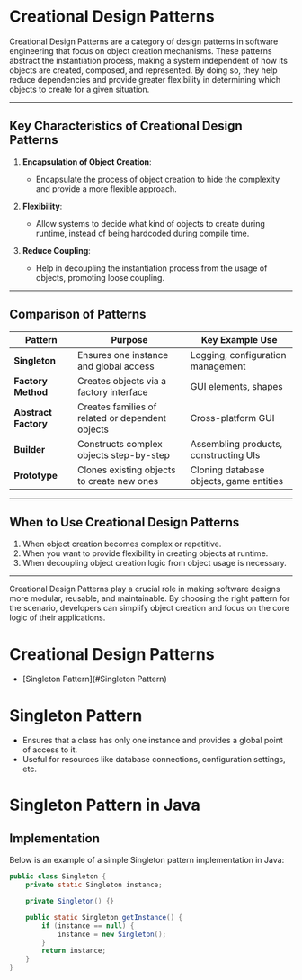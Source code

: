 # Creational Design Patterns

Creational Design Patterns are a category of design patterns in software engineering that focus on object creation mechanisms. These patterns abstract the instantiation process, making a system independent of how its objects are created, composed, and represented. By doing so, they help reduce dependencies and provide greater flexibility in determining which objects to create for a given situation.

---

## Key Characteristics of Creational Design Patterns

1. **Encapsulation of Object Creation**:
   - Encapsulate the process of object creation to hide the complexity and provide a more flexible approach.

2. **Flexibility**:
   - Allow systems to decide what kind of objects to create during runtime, instead of being hardcoded during compile time.

3. **Reduce Coupling**:
   - Help in decoupling the instantiation process from the usage of objects, promoting loose coupling.

---

## Comparison of Patterns

| **Pattern**         | **Purpose**                                      | **Key Example Use**               |
|---------------------|--------------------------------------------------|------------------------------------|
| **Singleton**       | Ensures one instance and global access           | Logging, configuration management |
| **Factory Method**  | Creates objects via a factory interface          | GUI elements, shapes              |
| **Abstract Factory**| Creates families of related or dependent objects | Cross-platform GUI                |
| **Builder**         | Constructs complex objects step-by-step          | Assembling products, constructing UIs |
| **Prototype**       | Clones existing objects to create new ones       | Cloning database objects, game entities |

---

## When to Use Creational Design Patterns

1. When object creation becomes complex or repetitive.
2. When you want to provide flexibility in creating objects at runtime.
3. When decoupling object creation logic from object usage is necessary.

---

Creational Design Patterns play a crucial role in making software designs more modular, reusable, and maintainable. By choosing the right pattern for the scenario, developers can simplify object creation and focus on the core logic of their applications.

# Creational Design Patterns

- [Singleton Pattern](#Singleton Pattern)

# Singleton Pattern
* Ensures that a class has only one instance and provides a global point of access to it.
* Useful for resources like database connections, configuration settings, etc.

# Singleton Pattern in Java

## Implementation

Below is an example of a simple Singleton pattern implementation in Java:

```java
public class Singleton {
    private static Singleton instance;

    private Singleton() {}

    public static Singleton getInstance() {
        if (instance == null) {
            instance = new Singleton();
        }
        return instance;
    }
}

